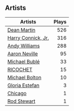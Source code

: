 ## Artists
Artists | Plays 
----- | -----: 
[Dean Martin](/artists/dean-martin-6555) | 526
[Harry Connick, Jr.](/artists/harry-connick-jr-41411) | 316
[Andy Williams](/artists/andy-williams-16425) | 288
[Aaron Neville](/artists/aaron-neville-384) | 95
[Michael Bublé](/artists/michael-buble-58319) | 33
[RICOCHET](/artists/ricochet-30404504) | 15
[Michael Bolton](/artists/michael-bolton-5090) | 10
[Gloria Estefan](/artists/gloria-estefan-31888) | 3
[Chicago](/artists/chicago-5663) | 1
[Rod Stewart](/artists/rod-stewart-2202) | 1

